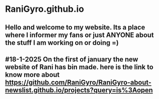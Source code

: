 # RaniGyro.github.io
Hello and welcome to my website. Its a place where I informer my fans or just ANYONE about the stuff I am working on or doing =)
---------------------------------------------------------------------------------------------------------------------------------------------------------------------------------
#18-1-2025
On the first of january the new website of Rani has bin made. here is the link to know more about https://github.com/RaniGyro/RaniGyro-about-newslist.github.io/projects?query=is%3Aopen
---------------------------------------------------------------------------------------------------------------------------------------------------------------------------------
